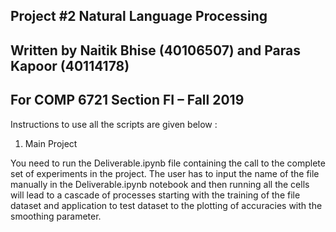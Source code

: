 ## Project #2 Natural Language Processing
## Written by Naitik Bhise (40106507) and Paras Kapoor (40114178)
## For COMP 6721 Section FI – Fall 2019

Instructions to use all the scripts are given below : 

1. Main Project

  You need to run the Deliverable.ipynb file containing the call to the complete set of experiments in the project.
  The user has to input the name of the file manually in the Deliverable.ipynb notebook and then running all the cells will lead to a cascade of processes starting with the training of the file dataset and application to test dataset to the plotting of accuracies with the smoothing parameter.

